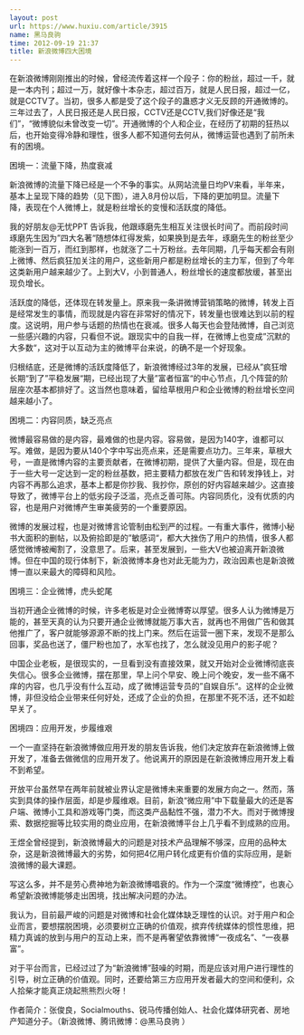 ```yaml
---
layout: post
url: https://www.huxiu.com/article/3915
name: 黑马良驹
time: 2012-09-19 21:37
title: 新浪微博四大困境
---
```

在新浪微博刚刚推出的时候，曾经流传着这样一个段子：你的粉丝，超过一千，就是一本内刊；超过一万，就好像十本杂志，超过百万，就是人民日报，超过一亿，就是CCTV了。当初，很多人都是受了这个段子的蛊惑才义无反顾的开通微博的。三年过去了，人民日报还是人民日报，CCTV还是CCTV,我们好像还是“我们”，“微博貌似未曾改变一切”。开通微博的个人和企业，在经历了初期的狂热以后，也开始变得冷静和理性，很多人都不知道何去何从，微博运营也遇到了前所未有的困境。

困境一：流量下降，热度衰减

新浪微博的流量下降已经是一个不争的事实。从网站流量日均PV来看，半年来，基本上呈现下降的趋势（见下图），进入8月份以后，下降的更加明显。流量下降，表现在个人微博上，就是粉丝增长的变慢和活跃度的降低。

我的好朋友@无忧PPT 告诉我，他跟琢磨先生相互关注很长时间了。而前段时间琢磨先生因为”四大名著“随想体红得发紫，如果换到是去年，琢磨先生的粉丝至少能涨到一百万，而红到那样，也就涨了二十万粉丝。去年同期，几乎每天都会有刚上微博、然后疯狂加关注的用户，这些新用户都是粉丝增长的主力军，但到了今年这类新用户越来越少了。上到大V，小到普通人，粉丝增长的速度都放缓，甚至出现负增长。

活跃度的降低，还体现在转发量上。原来我一条讲微博营销策略的微博，转发上百是经常发生的事情，而现就是内容在非常好的情况下，转发量也很难达到以前的程度。这说明，用户参与话题的热情也在衰减。很多人每天也会登陆微博，自己浏览一些感兴趣的内容，只看但不说。跟现实中的自我一样，在微博上也变成”沉默的大多数“，这对于以互动为主的微博平台来说，的确不是一个好现象。

归根结底，还是微博的活跃度降低了，新浪微博经过3年的发展，已经从”疯狂增长期“到了”平稳发展“期，已经出现了大量”富者恒富“的中心节点，几个阵营的阶层座次基本都排好了。这当然也意味着，留给草根用户和企业微博的粉丝增长空间越来越小了。

困境二：内容同质，缺乏亮点

微博最容易做的是内容，最难做的也是内容。容易做，是因为140字，谁都可以写。难做，是因为要从140个字中写出亮点来，还是需要点功力。三年来，草根大号，一直是微博内容的主要贡献者，在微博初期，提供了大量内容。但是，现在由于一些大号一定达到一定的粉丝基数，把主要精力都放在发广告和转发挣钱上，对内容不再那么追求，基本上都是你抄我、我抄你，原创的好内容越来越少。这直接导致了，微博平台上的低劣段子泛滥，亮点乏善可陈。内容同质化，没有优质的内容，也是用户对微博产生审美疲劳的一个重要原因。

微博的发展过程，也是对微博言论管制由松到严的过程。一有重大事件，微博小秘书大面积的删帖，以及俯拾即是的”敏感词“，都大大挫伤了用户的热情，很多人都感觉微博被阉割了，没意思了。后来，甚至发展到，一些大V也被迫离开新浪微博。但在中国的现行体制下，新浪微博本身也对此无能为力，政治因素也是新浪微博一直以来最大的障碍和风险。

困境三：企业微博，虎头蛇尾

当初开通企业微博的时候，许多老板是对企业微博寄以厚望。很多人认为微博是万能的，甚至天真的认为只要开通企业微博就能万事大吉，就再也不用做广告和做其他推广了，客户就能够源源不断的找上门来。然后在运营一圈下来，发现不是那么回事，奖品也送了，僵尸粉也加了，水军也找了，怎么就没见用户的影子呢？

中国企业老板，是很现实的，一旦看到没有直接效果，就又开始对企业微博彻底丧失信心。很多企业微博，摆在那里，早上问个早安、晚上问个晚安，发一些不痛不痒的内容，也几乎没有什么互动，成了微博运营专员的”自娱自乐“。这样的企业微博，非但没给企业带来任何好处，还成了企业的负担，在那里不死不活，还不如趁早关了。

困境四：应用开发，步履维艰

一个一直坚持在新浪微博做应用开发的朋友告诉我，他们决定放弃在新浪微博上做开发了，准备去做微信的应用开发了。他说离开的原因是在新浪微博应用开发上看不到希望。

开放平台虽然早在两年前就被业界认定是微博未来重要的发展方向之一。然而，落实到具体的操作层面，却是步履维艰。目前，新浪“微应用”中下载量最大的还是客户端、微博小工具和游戏等门类，而这类产品黏性不强，潜力不大。而对于微博搜索、数据挖掘等比较实用的商业应用，在新浪微博平台上几乎看不到成熟的应用。

王煜全曾经提到，新浪微博最大的问题是对技术产品理解不够深，应用的品种太杂，这是新浪微博最大的劣势，如何把4亿用户转化成更有价值的实际应用，是新浪微博的最大课题。

写这么多，并不是劳心费神地为新浪微博唱衰的。作为一个深度“微博控”，也衷心希望新浪微博能够走出困境，找出解决问题的办法。

我认为，目前最严峻的问题是对微博和社会化媒体缺乏理性的认识。对于用户和企业而言，要想摆脱困境，必须要树立正确的价值观，摈弃传统媒体的惯性思维，把精力真诚的放到与用户的互动上来，而不是再奢望依靠微博“一夜成名”、“一夜暴富”。

对于平台而言，已经过过了为“新浪微博”鼓噪的时期，而是应该对用户进行理性的引导，树立正确的价值观。同时，还要给第三方应用开发者最大的空间和便利，众人拾柴才能真正烧起熊熊烈火呀！

作者简介：张俊良，Socialmouths、锐马传播创始人、社会化媒体研究者、房地产知道分子。（新浪微博、腾讯微博：@黑马良驹 ）

